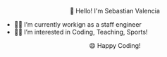 <p align="center" width="300">
  👋 Hello! I'm Sebastian Valencia
</p>

<p align="center">
  <ul>
    <li> 🧑‍💻 I’m currently workign as a staff engineer </li> 
    <li> 🏊‍♂️ I’m interested in Coding, Teaching, Sports! </li>
  </ul>
</p>
<p align="center">
😄 Happy Coding!
</p>
  

